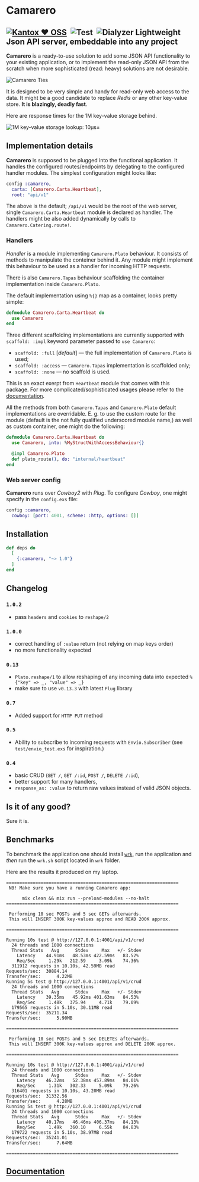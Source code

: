 # Camarero

## [![Kantox ❤ OSS](https://img.shields.io/badge/❤-kantox_oss-informational.svg)](https://kantox.com/)  ![Test](https://github.com/am-kantox/camarero/workflows/Test/badge.svg)  ![Dialyzer](https://github.com/am-kantox/camarero/workflows/Dialyzer/badge.svg) Lightweight Json API server, embeddable into any project

**Camarero** is a ready-to-use solution to add some JSON API functionality to your existing application, or to implement the read-only JSON API from the scratch when more sophisticated (read: heavy) solutions are not desirable.

![Camarero Ties](https://raw.githubusercontent.com/am-kantox/camarero/master/stuff/camarero.png)

It is designed to be very simple and handy for read-only web access to the data. It might be a good candidate to replace _Redis_ or any other key-value store. **It is blazingly, deadly fast**.

Here are response times for the 1M key-value storage behind.

![1M key-value storage lookup: 10μs±](https://raw.githubusercontent.com/am-kantox/camarero/master/stuff/1M.png)

## Implementation details

**Camarero** is supposed to be plugged into the functional application. It handles the configured routes/endpoints by delegating to the configured handler modules. The simplest configuration might looks like:

```elixir
config :camarero,
  carta: [Camarero.Carta.Heartbeat],
  root: "api/v1"
```

The above is the default; `/api/v1` would be the root of the web server, single `Camarero.Carta.Heartbeat` module is declared as handler. The handlers might be also added dynamically by calls to `Camarero.Catering.route!`.

### Handlers

_Handler_ is a module implementing `Camarero.Plato` behaviour. It consists of methods to manipulate the conteiner behind it. Any module might implement this behaviour to be used as a handler for incoming HTTP requests.

There is also `Camarero.Tapas` behaviour scaffolding the container implementation inside `Camarero.Plato`.

The default implementation using `%{}` map as a container, looks pretty simple:

```elixir
defmodule Camarero.Carta.Heartbeat do
  use Camarero
end
```

Three different scaffolding implementations are currently supported with `scaffold: :impl` keyword parameter passed to `use Camarero`:

- `scaffold: :full` [_default_] — the full implementation of `Camarero.Plato` is used;
- `scaffold: :access` — `Camarero.Tapas` implementation is scaffolded only;
- `scaffold: :none` — no scaffold is used.

This is an exact exerpt from `Heartbeat` module that comes with this package. For more complicated/sophisticated usages please refer to the [documentation](https://hexdocs.pm/camarero).

All the methods from both `Camarero.Tapas` and `Camarero.Plato` default implementations are overridable. E. g. to use the custom route for the module (default is the not fully qualified underscored module name,) as well as custom container, one might do the following:

```elixir
defmodule Camarero.Carta.Heartbeat do
  use Camarero, into: %MyStructWithAccessBehaviour{}

  @impl Camarero.Plato
  def plato_route(), do: "internal/heartbeat"
end
```

### Web server config

**Camarero** runs over _Cowboy2_ with _Plug_. To configure _Cowboy_, one might specify in the `config.exs` file:

```elixir
config :camarero,
  cowboy: [port: 4001, scheme: :http, options: []]
```

## Installation

```elixir
def deps do
  [
    {:camarero, "~> 1.0"}
  ]
end
```

## Changelog

### `1.0.2`

- pass `headers` and `cookies` to `reshape/2`

### `1.0.0`

- correct handling of `:value` return (not relying on map keys order)
- no more functionality expected

### `0.13`

- `Plato.reshape/1` to allow reshaping of any incoming data into expected `%{"key" => _, "value" => _}`
- make sure to use `v0.13.3` with latest `Plug` library

### `0.7`

- Added support for `HTTP PUT` method

### `0.5`

- Ability to subscribe to incoming requests with `Envío.Subscriber` (see `test/envio_test.exs` for inspiration.)

### `0.4`

- basic CRUD (`GET /`, `GET /:id`, `POST /`, `DELETE /:id`),
- better support for many handlers,
- `response_as: :value` to return raw values instead of valid JSON objects.

## Is it of any good?

Sure it is.

## Benchmarks

To benchmark the application one should install [`wrk`](https://github.com/wg/wrk),
run the application and _then_ run the `wrk.sh` script located in `wrk` folder.

Here are the results it produced on my laptop.

```
=================================================================
 NB! Make sure you have a running Camarero app:

      mix clean && mix run --preload-modules --no-halt
=================================================================

 Performing 10 sec POSTs and 5 sec GETs afterwards.
 This will INSERT 300K key-values approx and READ 200K approx.

=================================================================

Running 10s test @ http://127.0.0.1:4001/api/v1/crud
  24 threads and 1000 connections
  Thread Stats   Avg      Stdev     Max   +/- Stdev
    Latency    44.91ms   48.53ms 422.59ms   83.52%
    Req/Sec     1.29k   212.59     3.09k    74.36%
  311912 requests in 10.10s, 42.59MB read
Requests/sec:  30884.14
Transfer/sec:      4.22MB
Running 5s test @ http://127.0.0.1:4001/api/v1/crud
  24 threads and 1000 connections
  Thread Stats   Avg      Stdev     Max   +/- Stdev
    Latency    39.35ms   45.92ms 401.63ms   84.53%
    Req/Sec     1.48k   375.94     4.71k    79.09%
  179565 requests in 5.10s, 30.11MB read
Requests/sec:  35211.34
Transfer/sec:      5.90MB

=================================================================

 Performing 10 sec POSTs and 5 sec DELETEs afterwards.
 This will INSERT 300K key-values approx and DELETE 200K approx.

=================================================================

Running 10s test @ http://127.0.0.1:4001/api/v1/crud
  24 threads and 1000 connections
  Thread Stats   Avg      Stdev     Max   +/- Stdev
    Latency    46.32ms   52.38ms 457.89ms   84.01%
    Req/Sec     1.31k   302.33     5.09k    79.26%
  316401 requests in 10.10s, 43.20MB read
Requests/sec:  31332.56
Transfer/sec:      4.28MB
Running 5s test @ http://127.0.0.1:4001/api/v1/crud
  24 threads and 1000 connections
  Thread Stats   Avg      Stdev     Max   +/- Stdev
    Latency    40.17ms   46.46ms 406.37ms   84.13%
    Req/Sec     1.49k   360.10     6.55k    84.83%
  179722 requests in 5.10s, 38.97MB read
Requests/sec:  35241.01
Transfer/sec:      7.64MB

=================================================================
```

## [Documentation](http://hexdocs.pm/camarero)
